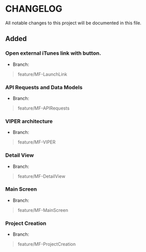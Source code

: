 # CHANGELOG

All notable changes to this project will be documented in this file.

## Added

### Open external iTunes link with button.


- Branch:

> feature/MF-LaunchLink


### API Requests and Data Models

- Branch:

> feature/MF-APIRequests


### VIPER architecture

- Branch:

> feature/MF-VIPER


### Detail View

- Branch:

> feature/MF-DetailView


### Main Screen

- Branch:

> feature/MF-MainScreen


### Project Creation

- Branch:

> feature/MF-ProjectCreation

